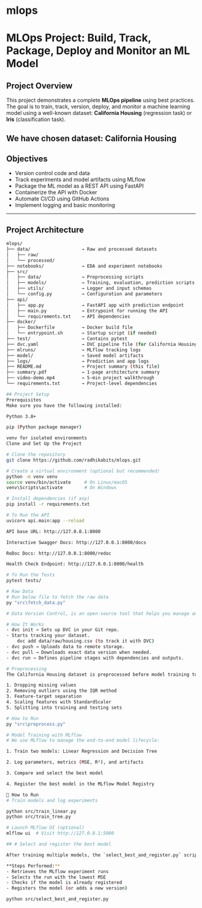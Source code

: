 # mlops
# MLOps Project: Build, Track, Package, Deploy and Monitor an ML Model

## Project Overview

This project demonstrates a complete **MLOps pipeline** using best practices. The goal is to train, track, version, deploy, and monitor a machine learning model using a well-known dataset: **California Housing** (regression task) or **Iris** (classification task).

We have chosen dataset: **California Housing**
---

## Objectives

- Version control code and data
- Track experiments and model artifacts using MLflow
- Package the ML model as a REST API using FastAPI
- Containerize the API with Docker
- Automate CI/CD using GitHub Actions
- Implement logging and basic monitoring

---

## Project Architecture

```bash
mlops/
├── data/                   → Raw and processed datasets
│   ├── raw/                 
│   └── processed/
├── notebooks/              → EDA and experiment notebooks
├── src/
│   ├── data/               → Preprocessing scripts
│   ├── models/             → Training, evaluation, prediction scripts
│   ├── utils/              → Logger and input schemas
│   └── config.py           → Configuration and parameters
├── api/
│   ├── app.py              → FastAPI app with prediction endpoint
│   ├── main.py             → Entrypoint for running the API
│   └── requirements.txt    → API dependencies
├── docker/
│   ├── Dockerfile          → Docker build file
│   └── entrypoint.sh       → Startup script (if needed)
├── test/                   → Contains pytest
├── dvc.yaml                → DVC pipeline file (for California Housing)
├── mlruns/                 → MLflow tracking logs
├── model/                  → Saved model artifacts
├── logs/                   → Prediction and app logs
├── README.md               → Project summary (this file)
├── summary.pdf             → 1-page architecture summary
├── video-demo.mp4          → 5-min project walkthrough
└── requirements.txt        → Project-level dependencies

## Project Setup
Prerequisites
Make sure you have the following installed:

Python 3.8+

pip (Python package manager)

venv for isolated environments
Clone and Set Up the Project

# Clone the repository
git clone https://github.com/radhikabits/mlops.git

# Create a virtual environment (optional but recommended)
python -m venv venv
source venv/bin/activate     # On Linux/macOS
venv\Scripts\activate        # On Windows

# Install dependencies (if any)
pip install -r requirements.txt

# To Run the API
uvicorn api.main:app --reload

API base URL: http://127.0.0.1:8000

Interactive Swagger Docs: http://127.0.0.1:8000/docs

ReDoc Docs: http://127.0.0.1:8000/redoc

Health Check Endpoint: http://127.0.0.1:8000/health

# To Run the Tests
pytest tests/

# Raw Data
# Run below file to fetch the raw data
py "src\fetch_data.py"

# Data Version Control, is an open-source tool that helps you manage and version control data

# How It Works
- dvc init → Sets up DVC in your Git repo.
- Starts tracking your dataset.
    dvc add data/raw/housing.csv (to track it with DVC)
- dvc push → Uploads data to remote storage.
- dvc pull → Downloads exact data version when needed.
- dvc run → Defines pipeline stages with dependencies and outputs.

# Preprocessing
The California Housing dataset is preprocessed before model training to ensure data quality and consistency. Preprocessing includes:

1. Dropping missing values
2. Removing outliers using the IQR method
3. Feature-target separation
4. Scaling features with StandardScaler
5. Splitting into training and testing sets

# How to Run
py "src\preprocess.py"

# Model Training with MLflow
# We use MLflow to manage the end-to-end model lifecycle:

1. Train two models: Linear Regression and Decision Tree

2. Log parameters, metrics (MSE, R²), and artifacts

3. Compare and select the best model

4. Register the best model in the MLflow Model Registry

🔧 How to Run
# Train models and log experiments

python src/train_linear.py
python src/train_tree.py

# Launch MLflow UI (optional)
mlflow ui  # Visit http://127.0.0.1:5000

## # Select and register the best model

After training multiple models, the `select_best_and_register.py` script compares them using a selected metric (default: `mse`) and registers the best-performing model in MLflow.

**Steps Performed:**
- Retrieves the MLflow experiment runs
- Selects the run with the lowest MSE
- Checks if the model is already registered
- Registers the model (or adds a new version)

python src/select_best_and_register.py
